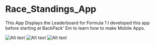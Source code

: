# Race_Standings_App
This App Displays the Leaderboard for Formula 1
I developed this app before starting at BackPack' Em to learn how to make Mobile Apps.

![Alt text](/www/img/screenshots/ss1 "Optional Title")
![Alt text](/www/img/screenshots/ss2 "Optional Title")
![Alt text](/www/img/screenshots/ss3 "Optional Title")
